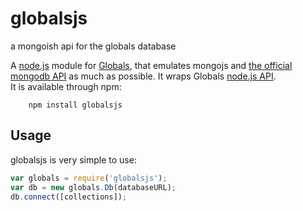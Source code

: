 globalsjs
=========

a mongoish api for the globals database

A [node.js](http://nodejs.org) module for [Globals](http://globalsdb.org/), that emulates mongojs and [the official mongodb API](http://www.mongodb.org/display/DOCS/Home) as much as possible. 
It wraps Globals [node.js API](http://globalsdb.org/documentation/).  
It is available through npm:

        npm install globalsjs

## Usage

globalsjs is very simple to use:

``` js
var globals = require('globalsjs');
var db = new globals.Db(databaseURL);
db.connect([collections]);
```

